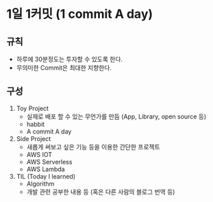 # 1일 1커밋 (1 commit A day)

## 규칙

- 하루에 30분정도는 투자할 수 있도록 한다.
- 무의미한 Commit은 최대한 지향한다.

## 구성

1. Toy Project
    - 실제로 배포 할 수 있는 무언가를 만듬 (App, Library, open source 등)
    - habbit
    - A commit A day
2. Side Project
    - 새롭게 써보고 싶은 기능 등을 이용한 간단한 프로젝트
    - AWS IOT
    - AWS Serverless
    - AWS Lambda
3. TIL (Today I learned)
    - Algorithm
    - 개발 관련 공부한 내용 등 (혹은 다른 사람의 블로그 번역 등)
